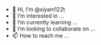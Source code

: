 - 👋 Hi, I’m @siyam122t
- 👀 I’m interested in ...
- 🌱 I’m currently learning ...
- 💞️ I’m looking to collaborate on ...
- 📫 How to reach me ...

<!---
siyam122t/siyam122t is a ✨ special ✨ repository because its `README.md` (this file) appears on your GitHub profile.
You can click the Preview link to take a look at your changes.
--->
